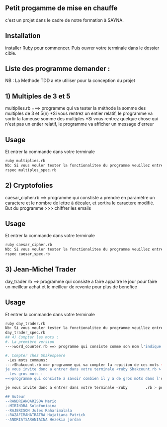 ## Petit progamme de mise en chauffe

c'est un projet dans le cadre de notre formation à SAYNA.

## Installation

installer  [Ruby](https://gorails.com/setup/ubuntu/20.04?fbclid=IwAR0z3XaidbXL3zknKRUTVLOGEobSBek4yDViT7AZvvO8PgO45FAxFlrGii0) pour commencer. Puis ouvrer votre terminale dans le dossier cible. 

## Liste des programme demander :
NB : La Methode TDD a ete utiliser pour la conception du projet
## 1) Multiples de 3 et 5
multiplies.rb ===> programme qui va tester la méthode la somme des multiples de 3 et 5(n)
*Si vous rentrez un entier relatif, le programme va sortir la fameuse somme des multiples
*Si vous rentrez quelque chose qui n'est pas un entier relatif, le programme va afficher un message d'erreur
## Usage
Et entrer la commande dans votre terminale
```bash
ruby multiplies.rb
Nb: Si vous vouler tester la fonctionalitee du programme veuillez entrer la commande ci-desous dans votre Terminal
rspec multiples_spec.rb

```
## 2)  Cryptofolies

caesar_cipher.rb ==> programme qui constiste a prendre en paramètre un caractere et le nombre de lettre à décaler, et sortira le caractere modifié.
But du programme >>> chiffrer les emails
## Usage
Et entrer la commande dans votre terminale
```bash
ruby caesar_cipher.rb
Nb: Si vous vouler tester la fonctionalitee du programme veuillez entrer la commande ci-desous dans votre Terminal
rspec caesar_spec.rb

```
## 3) Jean-Michel Trader
day_trader.rb ==> programme qui consiste a faire appaitre le jour pour faire un meilleur achat et le meilleur de revente pour plus de benefice
## Usage
Et entrer la commande dans votre terminale
```bash
ruby day_trader.rb
Nb: Si vous vouler tester la fonctionalitee du programme veuillez entrer la commande ci-desous dans votre Terminal
day_trader_spec.rb
## 4) Compter les mots :
#. La première version
--->word_counter.rb ==> programme qui consiste comme son nom l'indique a compter l'occurence des mots  soit dans une phrase , peome ou un texte.

#. Compter chez Shakespeare
 -Les mots communs:
--->Shakcount.rb ==> programme qui va compter la repition de ces mots ("the", "of", "and", "to", "a", "in", "for", "is", "on", "that", "by", "this", "with", "i", "you", "it", "not", "or", "be", "are")dans l'oeuvre intégrale de Shakespeare.
je vous invite donc a entrer dans votre terminale <ruby Shakcount.rb > pour voir combien de fois ces mots reviennent dans toute son oeuvre .
 -Les gros mots :
==>programme qui consiste a savoir combien il y a de gros mots dans l'oeuvre de Shakeaspeare

je vous invite donc a entrer dans votre terminale <ruby        .rb > pour voir combien de gros mots y a-t il dans l'oeuvre de Shakeaspeare.

## Auteur
--RANDRIANOARISOA Mario
--MIRINDRA Solofoniaina
--RAJERISON Jules Raharimalala
--RAZAFIMAHATRATRA Hajatiana Patrick
--ANDRIATSARANIAINA Hezekia jordan
 



